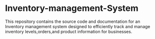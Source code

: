 # Inventory-management-System
This repository contains the source code and documentation for an Inventory management system designed to efficiently track and manage inventory levels,orders,and product information for businesses.
